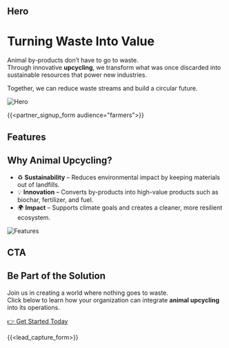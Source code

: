 ## Hero

# Turning Waste Into Value

Animal by-products don’t have to go to waste.  
Through innovative **upcycling**, we transform what was once discarded into sustainable resources that power new industries.  

Together, we can reduce waste streams and build a circular future.

![Hero](/funnels/animal-upcycling/upcycling_hero.png)

{{<partner_signup_form audience="farmers">}}

## Features

## Why Animal Upcycling?

- ♻️ **Sustainability** – Reduces environmental impact by keeping materials out of landfills.  
- 💡 **Innovation** – Converts by-products into high-value products such as biochar, fertilizer, and fuel.  
- 🌍 **Impact** – Supports climate goals and creates a cleaner, more resilient ecosystem.

![Features](/funnels/animal-upcycling/upcycling_features.png)

## CTA

## Be Part of the Solution

Join us in creating a world where nothing goes to waste.  
Click below to learn how your organization can integrate **animal upcycling** into its operations.  

[👉 Get Started Today](#)

{{<lead_capture_form>}}